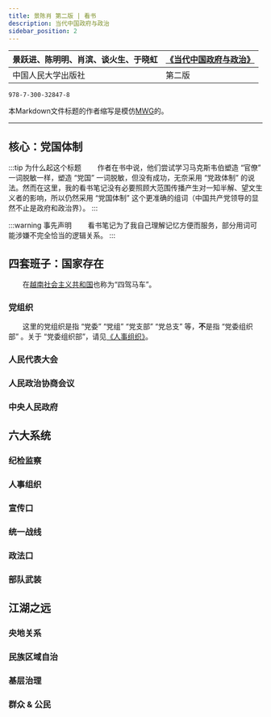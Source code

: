 ```yaml
---
title: 景陈肖 第二版 | 看书
description: 当代中国政府与政治
sidebar_position: 2
---
```


|景跃进、陈明明、肖滨、谈火生、于晓虹|[《当代中国政府与政治》](https://www.dps.tsinghua.edu.cn/info/1197/3110.htm) |
|---|---|
|中国人民大学出版社|第二版| 

```text title="ISBN"
978-7-300-32847-8
```

本Markdown文件标题的作者缩写是模仿[MWG](https://econpapers.repec.org/bookchap/oxpobooks/9780195102680.htm)的。

---

## 核心：党国体制

:::tip 为什么起这个标题
&emsp;&emsp;作者在书中说，他们尝试学习马克斯韦伯塑造 “官僚” 一词脱敏一样，塑造 “党国” 一词脱敏，但没有成功，无奈采用 “党政体制” 的说法。然而在这里，我的看书笔记没有必要照顾大范围传播产生对一知半解、望文生义者的影响，所以仍然采用 “党国体制” 这个更准确的组词（中国共产党领导的显然不止是政府和政治界）。
:::

:::warning 事先声明
&emsp;&emsp;看书笔记为了我自己理解记忆方便而服务，部分用词可能涉嫌不完全恰当的逻辑关系。
:::

## 四套班子：国家存在

&emsp;&emsp;在[越南社会主义共和国](https://cn.baochinhphu.vn/)也称为“四驾马车”。

### 党组织

&emsp;&emsp;这里的党组织是指 “党委” “党组” “党支部” “党总支” 等，**不**是指 “党委组织部” 。关于 “党委组织部”，请见[《人事组织》](#人事组织)。

### 人民代表大会

### 人民政治协商会议

### 中央人民政府

## 六大系统

### 纪检监察

### 人事组织

### 宣传口

### 统一战线

### 政法口

### 部队武装

## 江湖之远

### 央地关系

### 民族区域自治

### 基层治理

### 群众 & 公民